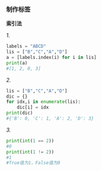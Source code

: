 ### 制作标签

**索引法**

*1.*

```python
labels = "ABCD"
lis = ["B","C","A","D"]
a = [labels.index(i) for i in lis]
print(a)
#[1, 2, 0, 3]
```

*2.*

```python
lis = ["B","C","A","D"]
dic = {}
for idx,i in enumerate(lis):
    dic[i] = idx
print(dic)
#{'B': 0, 'C': 1, 'A': 2, 'D': 3}
```

*3.*

```python
print(int(1 == 2))
#0
print(int(1 != 2))
#1
#True值为1，False值为0
```

